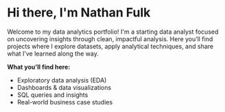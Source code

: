
# Hi there, I'm Nathan Fulk  
Welcome to my data analytics portfolio! I'm a starting data analyst focused on uncovering insights through clean, impactful analysis. Here you’ll find projects where I explore datasets, apply analytical techniques, and share what I’ve learned along the way.  

**What you'll find here:**  
- Exploratory data analysis (EDA)  
- Dashboards & data visualizations  
- SQL queries and insights  
- Real-world business case studies  

